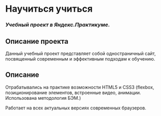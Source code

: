 # Научиться учиться
### *Учебный проект в Яндекс.Практикуме.*
## Описание проекта
Данный учебный проект представляет собой одностраничный сайт, посвященный современным и эффективным подходам к обучению.


## Описание
Отрабатывались на практике возможности HTML5 и CSS3 (flexbox, позиционирование элементов, встроенные видео, анимации. Использована методология БЭМ.)

Работает на всех актуальных версиях современных браузеров.

